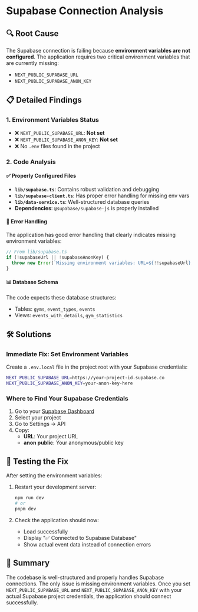# Supabase Connection Analysis

## 🔍 Root Cause

The Supabase connection is failing because **environment variables are not configured**. The application requires two critical environment variables that are currently missing:

- `NEXT_PUBLIC_SUPABASE_URL`
- `NEXT_PUBLIC_SUPABASE_ANON_KEY`

## 📋 Detailed Findings

### 1. Environment Variables Status
- ❌ `NEXT_PUBLIC_SUPABASE_URL`: **Not set**
- ❌ `NEXT_PUBLIC_SUPABASE_ANON_KEY`: **Not set**
- ❌ No `.env` files found in the project

### 2. Code Analysis

#### ✅ **Properly Configured Files**
- **`lib/supabase.ts`**: Contains robust validation and debugging
- **`lib/supabase-client.ts`**: Has proper error handling for missing env vars
- **`lib/data-service.ts`**: Well-structured database queries
- **Dependencies**: `@supabase/supabase-js` is properly installed

#### 🚨 **Error Handling**
The application has good error handling that clearly indicates missing environment variables:

```typescript
// From lib/supabase.ts
if (!supabaseUrl || !supabaseAnonKey) {
  throw new Error(`Missing environment variables: URL=${!!supabaseUrl}, KEY=${!!supabaseAnonKey}`)
}
```

#### 📊 **Database Schema**
The code expects these database structures:
- Tables: `gyms`, `event_types`, `events`
- Views: `events_with_details`, `gym_statistics`

## 🛠️ Solutions

### Immediate Fix: Set Environment Variables

Create a `.env.local` file in the project root with your Supabase credentials:

```bash
NEXT_PUBLIC_SUPABASE_URL=https://your-project-id.supabase.co
NEXT_PUBLIC_SUPABASE_ANON_KEY=your-anon-key-here
```

### Where to Find Your Supabase Credentials

1. Go to your [Supabase Dashboard](https://app.supabase.com)
2. Select your project
3. Go to Settings → API
4. Copy:
   - **URL**: Your project URL
   - **anon public**: Your anonymous/public key

## 🧪 Testing the Fix

After setting the environment variables:

1. Restart your development server:
   ```bash
   npm run dev
   # or
   pnpm dev
   ```

2. Check the application should now:
   - Load successfully
   - Display "✅ Connected to Supabase Database"
   - Show actual event data instead of connection errors

## 📝 Summary

The codebase is well-structured and properly handles Supabase connections. The only issue is missing environment variables. Once you set `NEXT_PUBLIC_SUPABASE_URL` and `NEXT_PUBLIC_SUPABASE_ANON_KEY` with your actual Supabase project credentials, the application should connect successfully.